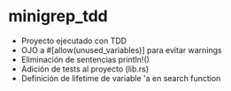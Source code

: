 



# minigrep_tdd

- Proyecto ejecutado con TDD
- OJO a #[allow(unused_variables)] para evitar warnings
- Eliminación de sentencias println!() 
- Adición de tests al proyecto (lib.rs)
- Definición de lifetime de variable 'a en search function